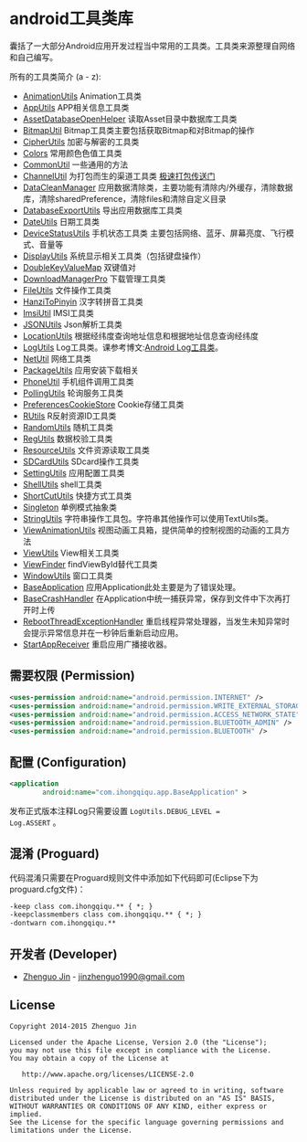 android工具类库
==============
  
  囊括了一大部分Android应用开发过程当中常用的工具类。工具类来源整理自网络和自己编写。
  
所有的工具类简介 (a - z):


 * [AnimationUtils][1] Animation工具类
 * [AppUtils][2] APP相关信息工具类 
 * [AssetDatabaseOpenHelper][3] 读取Asset目录中数据库工具类
 * [BitmapUtil][4] Bitmap工具类主要包括获取Bitmap和对Bitmap的操作
 * [CipherUtils][5] 加密与解密的工具类
 * [Colors][6] 常用颜色色值工具类
 * [CommonUtil][7] 一些通用的方法
 * [ChannelUtil][46] 为打包而生的渠道工具类 [极速打包传送门][47]
 * [DataCleanManager][8] 应用数据清除类，主要功能有清除内/外缓存，清除数据库，清除sharedPreference，清除files和清除自定义目录
 * [DatabaseExportUtils][9] 导出应用数据库工具类
 * [DateUtils][10] 日期工具类
 * [DeviceStatusUtils][11] 手机状态工具类 主要包括网络、蓝牙、屏幕亮度、飞行模式、音量等
 * [DisplayUtils][13] 系统显示相关工具类（包括键盘操作）
 * [DoubleKeyValueMap][14] 双键值对
 * [DownloadManagerPro][15] 下载管理工具类
 * [FileUtils][16] 文件操作工具类
 * [HanziToPinyin][17] 汉字转拼音工具类
 * [ImsiUtil][18] IMSI工具类
 * [JSONUtils][46] Json解析工具类
 * [LocationUtils][19] 根据经纬度查询地址信息和根据地址信息查询经纬度
 * [LogUtils][20] Log工具类。课参考博文:[Android Log工具类][43]。
 * [NetUtil][21] 网络工具类
 * [PackageUtils][22] 应用安装下载相关
 * [PhoneUtil][23] 手机组件调用工具类
 * [PollingUtils][24] 轮询服务工具类
 * [PreferencesCookieStore][25] Cookie存储工具类
 * [RUtils][26] R反射资源ID工具类
 * [RandomUtils][27] 随机工具类
 * [RegUtils][28] 数据校验工具类
 * [ResourceUtils][29] 文件资源读取工具类
 * [SDCardUtils][30] SDcard操作工具类
 * [SettingUtils][31] 应用配置工具类
 * [ShellUtils][32] shell工具类
 * [ShortCutUtils][33] 快捷方式工具类
 * [Singleton][34] 单例模式抽象类
 * [StringUtils][35] 字符串操作工具包。字符串其他操作可以使用TextUtils类。
 * [ViewAnimationUtils][36] 视图动画工具箱，提供简单的控制视图的动画的工具方法
 * [ViewUtils][37] View相关工具类
 * [ViewFinder][45] findViewById替代工具类
 * [WindowUtils][38] 窗口工具类
 * [BaseApplication][39] 应用Application此处主要是为了错误处理。
 * [BaseCrashHandler][40] 在Application中统一捕获异常，保存到文件中下次再打开时上传
 * [RebootThreadExceptionHandler][41] 重启线程异常处理器，当发生未知异常时会提示异常信息并在一秒钟后重新启动应用。
 * [StartAppReceiver][42] 重启应用广播接收器。

需要权限 (Permission)
-------------------

```xml
<uses-permission android:name="android.permission.INTERNET" />
<uses-permission android:name="android.permission.WRITE_EXTERNAL_STORAGE" />
<uses-permission android:name="android.permission.ACCESS_NETWORK_STATE" />
<uses-permission android:name="android.permission.BLUETOOTH_ADMIN" />
<uses-permission android:name="android.permission.BLUETOOTH" />
```

配置 (Configuration)
------------------

```xml
<application
        android:name="com.ihongqiqu.app.BaseApplication" >
```
发布正式版本注释Log只需要设置 <code>LogUtils.DEBUG_LEVEL = Log.ASSERT</code> 。

混淆 (Proguard)
-------------

  代码混淆只需要在Proguard规则文件中添加如下代码即可(Eclipse下为proguard.cfg文件)：

``` xml
-keep class com.ihongqiqu.** { *; }
-keepclassmembers class com.ihongqiqu.** { *; }
-dontwarn com.ihongqiqu.**
```

开发者 (Developer)
----------------

* [Zhenguo Jin][44] - <jinzhenguo1990@gmail.com>


License
-------

    Copyright 2014-2015 Zhenguo Jin

    Licensed under the Apache License, Version 2.0 (the "License");
    you may not use this file except in compliance with the License.
    You may obtain a copy of the License at

       http://www.apache.org/licenses/LICENSE-2.0

    Unless required by applicable law or agreed to in writing, software
    distributed under the License is distributed on an "AS IS" BASIS,
    WITHOUT WARRANTIES OR CONDITIONS OF ANY KIND, either express or implied.
    See the License for the specific language governing permissions and
    limitations under the License.

[1]: https://github.com/jingle1267/android-utils/blob/master/src/com/ihongqiqu/util/AnimationUtils.java
[2]: https://github.com/jingle1267/android-utils/blob/master/src/com/ihongqiqu/util/AppUtils.java
[3]: https://github.com/jingle1267/android-utils/blob/master/src/com/ihongqiqu/util/AssetDatabaseOpenHelper.java
[4]: https://github.com/jingle1267/android-utils/blob/master/src/com/ihongqiqu/util/BitmapUtil.java
[5]: https://github.com/jingle1267/android-utils/blob/master/src/com/ihongqiqu/util/CipherUtils.java
[6]: https://github.com/jingle1267/android-utils/blob/master/src/com/ihongqiqu/util/Colors.java
[7]: https://github.com/jingle1267/android-utils/blob/master/src/com/ihongqiqu/util/CommonUtil.java
[8]: https://github.com/jingle1267/android-utils/blob/master/src/com/ihongqiqu/util/DataCleanManager.java
[9]: https://github.com/jingle1267/android-utils/blob/master/src/com/ihongqiqu/util/DatabaseExportUtils.java
[10]: https://github.com/jingle1267/android-utils/blob/master/src/com/ihongqiqu/util/DateUtils.java
[11]: https://github.com/jingle1267/android-utils/blob/master/src/com/ihongqiqu/util/DeviceStatusUtils.java
[12]: https://github.com/jingle1267/android-utils/blob/master/src/com/ihongqiqu/util/
[13]: https://github.com/jingle1267/android-utils/blob/master/src/com/ihongqiqu/util/DisplayUtils.java
[14]: https://github.com/jingle1267/android-utils/blob/master/src/com/ihongqiqu/util/DoubleKeyValueMap.java
[15]: https://github.com/jingle1267/android-utils/blob/master/src/com/ihongqiqu/util/DownloadManagerPro.java
[16]: https://github.com/jingle1267/android-utils/blob/master/src/com/ihongqiqu/util/FileUtils.java
[17]: https://github.com/jingle1267/android-utils/blob/master/src/com/ihongqiqu/util/HanziToPinyin.java
[18]: https://github.com/jingle1267/android-utils/blob/master/src/com/ihongqiqu/util/ImsiUtil.java
[19]: https://github.com/jingle1267/android-utils/blob/master/src/com/ihongqiqu/util/LocationUtils.java
[20]: https://github.com/jingle1267/android-utils/blob/master/src/com/ihongqiqu/util/LogUtils.java
[21]: https://github.com/jingle1267/android-utils/blob/master/src/com/ihongqiqu/util/NetUtil.java
[22]: https://github.com/jingle1267/android-utils/blob/master/src/com/ihongqiqu/util/PackageUtils.java
[23]: https://github.com/jingle1267/android-utils/blob/master/src/com/ihongqiqu/util/PhoneUtil.java
[24]: https://github.com/jingle1267/android-utils/blob/master/src/com/ihongqiqu/util/PollingUtils.java
[25]: https://github.com/jingle1267/android-utils/blob/master/src/com/ihongqiqu/util/PreferencesCookieStore.java
[26]: https://github.com/jingle1267/android-utils/blob/master/src/com/ihongqiqu/util/RUtils.java
[27]: https://github.com/jingle1267/android-utils/blob/master/src/com/ihongqiqu/util/RandomUtils.java
[28]: https://github.com/jingle1267/android-utils/blob/master/src/com/ihongqiqu/util/RegUtils.java
[29]: https://github.com/jingle1267/android-utils/blob/master/src/com/ihongqiqu/util/ResourceUtils.java
[30]: https://github.com/jingle1267/android-utils/blob/master/src/com/ihongqiqu/util/SDCardUtils.java
[31]: https://github.com/jingle1267/android-utils/blob/master/src/com/ihongqiqu/util/SettingUtils.java
[32]: https://github.com/jingle1267/android-utils/blob/master/src/com/ihongqiqu/util/ShellUtils.java
[33]: https://github.com/jingle1267/android-utils/blob/master/src/com/ihongqiqu/util/ShortCutUtils.java
[34]: https://github.com/jingle1267/android-utils/blob/master/src/com/ihongqiqu/util/Singleton.java
[35]: https://github.com/jingle1267/android-utils/blob/master/src/com/ihongqiqu/util/StringUtils.java
[36]: https://github.com/jingle1267/android-utils/blob/master/src/com/ihongqiqu/util/ViewAnimationUtils.java
[37]: https://github.com/jingle1267/android-utils/blob/master/src/com/ihongqiqu/util/ViewUtils.java
[38]: https://github.com/jingle1267/android-utils/blob/master/src/com/ihongqiqu/util/WindowUtils.java
[46]: https://github.com/jingle1267/android-utils/blob/master/src/com/ihongqiqu/util/JSONUtils.java

[39]: https://github.com/jingle1267/android-utils/blob/master/src/com/ihongqiqu/app/BaseApplication.java
[40]: https://github.com/jingle1267/android-utils/blob/master/src/com/ihongqiqu/app/BaseCrashHandler.java
[41]: https://github.com/jingle1267/android-utils/blob/master/src/com/ihongqiqu/app/RebootThreadExceptionHandler.java
[42]: https://github.com/jingle1267/android-utils/blob/master/src/com/ihongqiqu/app/StartAppReceiver.java
[43]: http://ihongqiqu.com/2014/10/16/2014-10-16-android-log/
[44]: http://ihongqiqu.com
[45]: https://github.com/jingle1267/android-utils/blob/master/src/com/ihongqiqu/util/ViewFinder.java
[46]: https://github.com/jingle1267/android-utils/blob/master/src/com/ihongqiqu/util/ChannelUtil.java
[47]: http://ihongqiqu.com/2015/07/16/2015-07-16-android-mutiple-channel-build/
